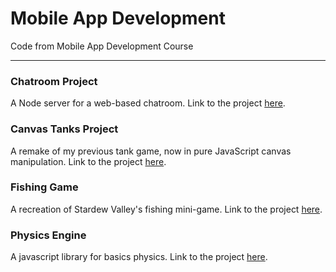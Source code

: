 # Mobile App Development
Code from Mobile App Development Course
***

### Chatroom Project
A Node server for a web-based chatroom.
Link to the project [here](./chatroom).

### Canvas Tanks Project
A remake of my previous tank game, now in pure JavaScript canvas manipulation.
Link to the project [here](./canvas-tanks).

### Fishing Game
A recreation of Stardew Valley's fishing mini-game.
Link to the project [here](./fishing-game).

### Physics Engine
A javascript library for basics physics.
Link to the project [here](./physics-engine).
